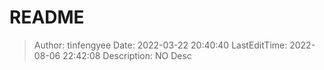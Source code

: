 # README <!-- omit in toc -->

> Author: tinfengyee
> Date: 2022-03-22 20:40:40
> LastEditTime: 2022-08-06 22:42:08
> Description: NO Desc
